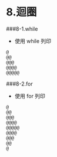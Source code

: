 # 8.迴圈

###8-1.while
  - 使用 while 列印
  ```
  @
  @@
  @@@
  @@@@
  @@@@@
  ```

###8-2.for
  - 使用 for 列印
  ```
  @
  @@
  @@@
  @@@@
  @@@@@
  @@@@
  @@@
  @@
  @
  ```
